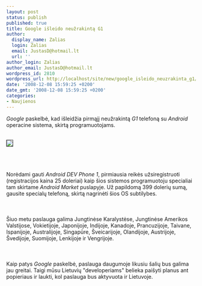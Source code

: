```yaml
---
layout: post
status: publish
published: true
title: Google išleido neužrakintą G1
author:
  display_name: Zalias
  login: Zalias
  email: JustasD@hotmail.lt
  url: ''
author_login: Zalias
author_email: JustasD@hotmail.lt
wordpress_id: 2810
wordpress_url: http://localhost/site/new/google_isleido_neuzrakinta_g1/
date: '2008-12-08 15:59:25 +0200'
date_gmt: '2008-12-08 15:59:25 +0200'
categories:
- Naujienos
---
```

<p><i>Google</i> paskelbė, kad išleidžia pirmąjį neužrakintą <i>G1</i> telefoną su <i>Android</i> operacine sistema, skirtą programuotojams.<br />
<br>
<div class="imgright"><img src="http://www.technews.lt/upl/Failai/12_05-08-dev-g1-android.jpg" border="1"></div>
<p><br><br />
<br>Norėdami gauti <i>Android DEV Phone 1</i>, pirmiausia reikės užsiregistruoti (registracijos kaina 25 doleriai) kaip šios sistemos programuotoju specialiai tam skirtame <i>Android Market</i> puslapyje. Už papildomą 399 dolerių sumą, gausite specialų telefoną, skirtą nagrinėti šios OS subtilybes.<br />
<br><br />
<br>Šiuo metu paslauga galima Jungtinėse Karalystėse, Jungtinėse Amerikos Valstijose, Vokietijoje, Japonijoje, Indijoje, Kanadoje, Prancuzijoje, Taivane, Ispanijoje, Australijoje, Singapūre, Šveicarijoje, Olandijoje, Austrijoje, Švedijoje, Suomijoje, Lenkijoje ir Vengrijoje.<br />
<br><br />
<br>Kaip patys <i>Google</i> paskelbė, paslauga daugumoje likusiu šalių bus galima jau greitai. Taigi mūsu Lietuvių &quot;developeriams&quot; belieka paišyti planus ant popieriaus ir laukti, kol paslauga bus aktyvuota ir Lietuvoje.</p>
